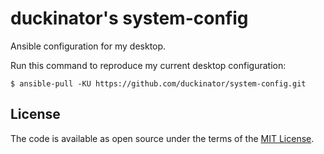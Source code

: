 # duckinator's system-config

Ansible configuration for my desktop.

Run this command to reproduce my current desktop configuration:

    $ ansible-pull -KU https://github.com/duckinator/system-config.git

## License

The code is available as open source under the terms of the [MIT License](https://opensource.org/licenses/MIT).
